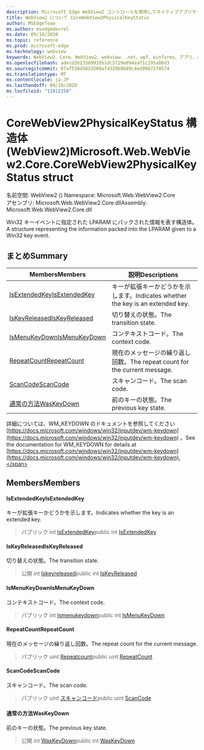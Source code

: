 ```yaml
---
description: Microsoft Edge WebView2 コントロールを使用してネイティブアプリケーションに web 技術 (HTML、CSS、JavaScript) を埋め込む
title: WebView2 について CoreWebView2PhysicalKeyStatus
author: MSEdgeTeam
ms.author: msedgedevrel
ms.date: 09/10/2020
ms.topic: reference
ms.prod: microsoft-edge
ms.technology: webview
keywords: WebView2、Core、WebView2、webview、.net、wpf、winforms、アプリ、edge、CoreWebView2、CoreWebView2Controller、browser control、edge html、Microsoft の WebView2。 CoreWebView2PhysicalKeyStatus。
ms.openlocfilehash: adecd3b23369935b1dc5729e894eaf1c295a06d3
ms.sourcegitcommit: 0faf538d5033508af4320b9b89c4ed99872f0574
ms.translationtype: MT
ms.contentlocale: ja-JP
ms.lasthandoff: 09/10/2020
ms.locfileid: "11012250"
---
```

# <span data-ttu-id="4eafb-104">CoreWebView2PhysicalKeyStatus 構造体 (WebView2)</span><span class="sxs-lookup"><span data-stu-id="4eafb-104">Microsoft.Web.WebView2.Core.CoreWebView2PhysicalKeyStatus struct</span></span> 

<span data-ttu-id="4eafb-105">名前空間: WebView2 () </span><span class="sxs-lookup"><span data-stu-id="4eafb-105">Namespace: Microsoft.Web.WebView2.Core</span></span>\
<span data-ttu-id="4eafb-106">アセンブリ: Microsoft.Web.WebView2.Core.dll</span><span class="sxs-lookup"><span data-stu-id="4eafb-106">Assembly: Microsoft.Web.WebView2.Core.dll</span></span>

<span data-ttu-id="4eafb-107">Win32 キーイベントに指定された LPARAM にパックされた情報を表す構造体。</span><span class="sxs-lookup"><span data-stu-id="4eafb-107">A structure representing the information packed into the LPARAM given to a Win32 key event.</span></span>

## <span data-ttu-id="4eafb-108">まとめ</span><span class="sxs-lookup"><span data-stu-id="4eafb-108">Summary</span></span>

 <span data-ttu-id="4eafb-109">Members</span><span class="sxs-lookup"><span data-stu-id="4eafb-109">Members</span></span>                        | <span data-ttu-id="4eafb-110">説明</span><span class="sxs-lookup"><span data-stu-id="4eafb-110">Descriptions</span></span>
--------------------------------|---------------------------------------------
[<span data-ttu-id="4eafb-111">IsExtendedKey</span><span class="sxs-lookup"><span data-stu-id="4eafb-111">IsExtendedKey</span></span>](#isextendedkey) | <span data-ttu-id="4eafb-112">キーが拡張キーかどうかを示します。</span><span class="sxs-lookup"><span data-stu-id="4eafb-112">Indicates whether the key is an extended key.</span></span>
[<span data-ttu-id="4eafb-113">IsKeyReleased</span><span class="sxs-lookup"><span data-stu-id="4eafb-113">IsKeyReleased</span></span>](#iskeyreleased) | <span data-ttu-id="4eafb-114">切り替えの状態。</span><span class="sxs-lookup"><span data-stu-id="4eafb-114">The transition state.</span></span>
[<span data-ttu-id="4eafb-115">IsMenuKeyDown</span><span class="sxs-lookup"><span data-stu-id="4eafb-115">IsMenuKeyDown</span></span>](#ismenukeydown) | <span data-ttu-id="4eafb-116">コンテキストコード。</span><span class="sxs-lookup"><span data-stu-id="4eafb-116">The context code.</span></span>
[<span data-ttu-id="4eafb-117">RepeatCount</span><span class="sxs-lookup"><span data-stu-id="4eafb-117">RepeatCount</span></span>](#repeatcount) | <span data-ttu-id="4eafb-118">現在のメッセージの繰り返し回数。</span><span class="sxs-lookup"><span data-stu-id="4eafb-118">The repeat count for the current message.</span></span>
[<span data-ttu-id="4eafb-119">ScanCode</span><span class="sxs-lookup"><span data-stu-id="4eafb-119">ScanCode</span></span>](#scancode) | <span data-ttu-id="4eafb-120">スキャンコード。</span><span class="sxs-lookup"><span data-stu-id="4eafb-120">The scan code.</span></span>
[<span data-ttu-id="4eafb-121">通常の方法</span><span class="sxs-lookup"><span data-stu-id="4eafb-121">WasKeyDown</span></span>](#waskeydown) | <span data-ttu-id="4eafb-122">前のキーの状態。</span><span class="sxs-lookup"><span data-stu-id="4eafb-122">The previous key state.</span></span>

<span data-ttu-id="4eafb-123">詳細については、WM_KEYDOWN のドキュメントを参照してください [https://docs.microsoft.com/windows/win32/inputdev/wm-keydown](https://docs.microsoft.com/windows/win32/inputdev/wm-keydown) 。</span><span class="sxs-lookup"><span data-stu-id="4eafb-123">See the documentation for WM_KEYDOWN for details at [https://docs.microsoft.com/windows/win32/inputdev/wm-keydown](https://docs.microsoft.com/windows/win32/inputdev/wm-keydown).</span></span>

## <span data-ttu-id="4eafb-124">Members</span><span class="sxs-lookup"><span data-stu-id="4eafb-124">Members</span></span>

#### <span data-ttu-id="4eafb-125">IsExtendedKey</span><span class="sxs-lookup"><span data-stu-id="4eafb-125">IsExtendedKey</span></span> 

<span data-ttu-id="4eafb-126">キーが拡張キーかどうかを示します。</span><span class="sxs-lookup"><span data-stu-id="4eafb-126">Indicates whether the key is an extended key.</span></span>

> <span data-ttu-id="4eafb-127">パブリック int [IsExtendedKey](#isextendedkey)</span><span class="sxs-lookup"><span data-stu-id="4eafb-127">public int [IsExtendedKey](#isextendedkey)</span></span>

#### <span data-ttu-id="4eafb-128">IsKeyReleased</span><span class="sxs-lookup"><span data-stu-id="4eafb-128">IsKeyReleased</span></span> 

<span data-ttu-id="4eafb-129">切り替えの状態。</span><span class="sxs-lookup"><span data-stu-id="4eafb-129">The transition state.</span></span>

> <span data-ttu-id="4eafb-130">公開 int [Iskeyreleased](#iskeyreleased)</span><span class="sxs-lookup"><span data-stu-id="4eafb-130">public int [IsKeyReleased](#iskeyreleased)</span></span>

#### <span data-ttu-id="4eafb-131">IsMenuKeyDown</span><span class="sxs-lookup"><span data-stu-id="4eafb-131">IsMenuKeyDown</span></span> 

<span data-ttu-id="4eafb-132">コンテキストコード。</span><span class="sxs-lookup"><span data-stu-id="4eafb-132">The context code.</span></span>

> <span data-ttu-id="4eafb-133">パブリック int [Ismenukeydown](#ismenukeydown)</span><span class="sxs-lookup"><span data-stu-id="4eafb-133">public int [IsMenuKeyDown](#ismenukeydown)</span></span>

#### <span data-ttu-id="4eafb-134">RepeatCount</span><span class="sxs-lookup"><span data-stu-id="4eafb-134">RepeatCount</span></span> 

<span data-ttu-id="4eafb-135">現在のメッセージの繰り返し回数。</span><span class="sxs-lookup"><span data-stu-id="4eafb-135">The repeat count for the current message.</span></span>

> <span data-ttu-id="4eafb-136">パブリック uint [Repeatcount](#repeatcount)</span><span class="sxs-lookup"><span data-stu-id="4eafb-136">public uint [RepeatCount](#repeatcount)</span></span>

#### <span data-ttu-id="4eafb-137">ScanCode</span><span class="sxs-lookup"><span data-stu-id="4eafb-137">ScanCode</span></span> 

<span data-ttu-id="4eafb-138">スキャンコード。</span><span class="sxs-lookup"><span data-stu-id="4eafb-138">The scan code.</span></span>

> <span data-ttu-id="4eafb-139">パブリック uint [スキャンコード](#scancode)</span><span class="sxs-lookup"><span data-stu-id="4eafb-139">public uint [ScanCode](#scancode)</span></span>

#### <span data-ttu-id="4eafb-140">通常の方法</span><span class="sxs-lookup"><span data-stu-id="4eafb-140">WasKeyDown</span></span> 

<span data-ttu-id="4eafb-141">前のキーの状態。</span><span class="sxs-lookup"><span data-stu-id="4eafb-141">The previous key state.</span></span>

> <span data-ttu-id="4eafb-142">公開 int [WasKeyDown](#waskeydown)</span><span class="sxs-lookup"><span data-stu-id="4eafb-142">public int [WasKeyDown](#waskeydown)</span></span>

